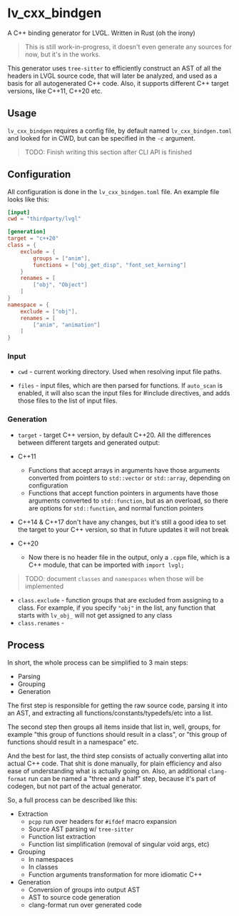 # lv_cxx_bindgen
A C++ binding generator for LVGL. Written in Rust (oh the irony)

> This is still work-in-progress, it doesn't even generate any sources for
> now, but it's in the works.

This generator uses `tree-sitter` to efficiently construct an AST of all the headers
in LVGL source code, that will later be analyzed, and used as a basis for all
autogenerated C++ code. Also, it supports different C++ target versions, like
C++11, C++20 etc.

## Usage

`lv_cxx_bindgen` requires a config file, by default named `lv_cxx_bindgen.toml` and
looked for in CWD, but can be specified in the `-c` argument.

> TODO: Finish writing this section after CLI API is finished

## Configuration

All configuration is done in the `lv_cxx_bindgen.toml` file. An example file
looks like this:

```toml
[input]
cwd = "thirdparty/lvgl"

[generation]
target = "c++20"
class = {
    exclude = {
        groups = ["anim"],
        functions = ["obj_get_disp", "font_set_kerning"]
    }
    renames = [
        ["obj", "Object"]
    ]
}
namespace = {
    exclude = ["obj"],
    renames = [
        ["anim", "animation"]
    ]
}
```

### Input

- `cwd` - current working directory. Used when resolving input file paths.

- `files` - input files, which are then parsed for functions. If `auto_scan` is enabled,
it will also scan the input files for #include directives, and adds those files to the list
of input files.

### Generation

- `target` - target C++ version, by default C++20. All the differences between different
targets and generated output:

- C++11
    - Functions that accept arrays in arguments have those arguments converted from pointers
    to `std::vector` or `std::array`, depending on configuration
    - Functions that accept function pointers in arguments have those arguments converted
    to `std::function`, but as an overload, so there are options for `std::function`, and
    normal function pointers
- C++14 & C++17 don't have any changes, but it's still a good idea to set the target to your
C++ version, so that in future updates it will not break
- C++20
    - Now there is no header file in the output, only a `.cppm` file, which is a C++ module,
    that can be imported with `import lvgl;`

> TODO: document `classes` and `namespaces` when those will be implemented

- `class.exclude` - function groups that are excluded from assigning to a class.
For example, if you specify `"obj"` in the list, any function that starts with `lv_obj_` will not
get assigned to any class
- `class.renames` - 

## Process

In short, the whole process can be simplified to 3 main steps:

- Parsing
- Grouping
- Generation

The first step is responsible for getting the raw source code, parsing it into
an AST, and extracting all functions/constants/typedefs/etc into a list.

The second step then groups all items inside that list in, well, groups, for
example "this group of functions should result in a class", or "this group
of functions should result in a namespace" etc.

And the best for last, the third step consists of actually converting allat into
actual C++ code. That shit is done manually, for plain efficiency and also ease
of understanding what is actually going on. Also, an additional `clang-format`
run can be named a "three and a half" step, because it's part of codegen, but not
part of the actual generator.

So, a full process can be described like this:

- Extraction
    - `pcpp` run over headers for `#ifdef` macro expansion
    - Source AST parsing w/ `tree-sitter`
    - Function list extraction
    - Function list simplification (removal of singular void args, etc)
- Grouping
    - In namespaces
    - In classes
    - Function arguments transformation for more idiomatic C++
- Generation
    - Conversion of groups into output AST
    - AST to source code generation
    - clang-format run over generated code
